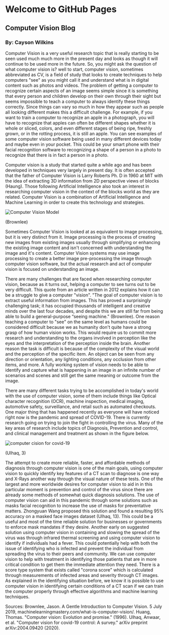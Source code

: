 # Welcome to GitHub Pages

## Computer Vision Blog
### By: Cayson Wilkins

Computer Vision is a very useful research topic that is really starting to be seen used much much more in the present day and looks as though it will continue to be used more in the future. So, you might ask the question of what computer vision is? well to start, computer vision, sometimes abbreviated as CV, is a field of study that looks to create techniques to help computers "see" as you might call it and understand what is in digital content such as photos and videos. The problem of getting a computer to recognize certain aspects of an image seems simple since it is something that every person and children develop on their own through their sight but seems impossible to teach a computer to always identify these things correctly. Since things can vary so much in how they appear such as people all looking different makes this a difficult challenge. For example, if you want to train a computer to recognize an apple in a photograph, you will have to recognize that apples can often be different shapes whether it is whole or sliced, colors, and even different stages of being ripe, freshly grown, or in the rotting process, it is still an apple. You can see examples of some computer vision software being used in many different devices today and maybe even in your pocket. This could be your smart phone with their facial recognition software to recognizing a shape of a person in a photo to recognize that there is in fact a person in a photo.

Computer vision is a study that started quite a while ago and has been developed in techniques very largely in present day. It is often accepted that the father of Computer Vision is Larry Roberts Ph. D in 1960 at MIT with the idea of extracting 3D information from 2D perspective views of blocks (Haung). Those following Artificial Intelligence also took an interest in researching computer vision in the context of the blocks world as they are related. Computer Vision is a combination of Artificial Intelligence and Machine Learning in order to create this technology and strategies.

![Computer Vision Model](https://machinelearningmastery.com/wp-content/uploads/2019/03/Computer-Vision.png)

(Brownlee)

Sometimes Computer Vision is looked at as equivalent to image processing, but it is very distinct from it. Image processing is the process of creating new images from existing images usually through simplifying or enhancing the existing image content and isn't concerned with understanding the image and it's content. Computer Vision systems may use image processing to create a better image pre-processing the image through computer vision software, but the actual research and act of computer vision is focused on understanding an image.

There are many challenges that are faced when researching computer vision, because as it turns out, helping a computer to see turns out to be very difficult. This quote from an article written in 2012 explains how it can be a struggle to give a computer "vision". "The goal of computer vision is to extract useful information from images. This has proved a surprisingly challenging task; it has occupied thousands of intelligent and creative minds over the last four decades, and despite this we are still far from being able to build a general-purpose “seeing machine." (Brownlee). One reason teaching a computer to "see" on the same level as humans could be considered difficult because we as humanity don't quite have a strong grasp of how human vision works. This would require us to commit more research and understanding to the organs involved in perception like the eyes and the interpretation of the perception inside the brain. Another reason the task is difficult is because of the complexity of the visual world and the perception of the specific item. An object can be seen from any direction or orientation, any lighting conditions, any occlusion from other items, and more. A fully working system of vision needs to be able to identify and capture what is happening in an image in an infinite number of scenarios and scenes and still get the same meaning or outcome from the image.

There are many different tasks trying to be accomplished in today's world with the use of computer vision, some of them include things like Optical character recognition (OCR), machine inspection, medical imaging, automotive safety, surveillance, and retail such as automated checkouts. One major thing that has happened recently as everyone will have noticed right now is the pandemic and spread of COVID-19. There is currently research going on trying to join the fight in controlling the virus. Many of the key areas of research include topics of Diagnosis, Prevention and control, and clinical management and treatment as shown in the figure below.

![computer cision for covid-19](https://user-images.githubusercontent.com/42651567/113518175-e27a2280-9541-11eb-8e8f-9156999a17c5.png)

(Ulhaq, 3)

The attempt to create more reliable, faster, and affordable methods of diagnosis through computer vision is one of the main goals, using computer vision to quickly identify key features of a CT scan to diagnose is one way and X-Rays another way through the visual nature of these tests. One of the largest and more worldwide desires for computer vision to aid in in this particular moment is prevention and control of the virus since there are already some methods of somewhat quick diagnosis solutions. The use of computer vision can aid in this pandemic through some solutions such as masks facial recognition to increase the use of masks for preventative matters. Zhongyuan Wang proposed this solution and found a resulting 95% accuracy on a masked face images dataset (Ulhaq, 13). This could be a useful and most of the time reliable solution for businesses or governments to enforce mask mandates if they desire. Another early on suggested solution using computer vision in containing and slowing the spread of the virus was through infrared thermal screening and using computer vision to identify if individuals had a fever. This could potentially help with both the issue of identifying who is infected and prevent the individual from spreading the virus to their peers and community. We can use computer vision to help with treatment in identifying those patients that are in more critical condition to get them the immediate attention they need. There is a score type system that exists called "corona score" which is calculated through measurements of infected areas and severity through CT images. As explained in the identifying situation before, we know it is possible to use computer vision in identifying certain conditions of a CT scan if we can train the computer properly through effective algorithms and machine learning techniques.

Sources:
Brownlee, Jason. A Gentle Introduction to Computer Vision. 5 July 2019, machinelearningmastery.com/what-is-computer-vision/. 
Huang, Thomas. "Computer vision: Evolution and promise." (1996).
Ulhaq, Anwaar, et al. "Computer vision for covid-19 control: A survey." arXiv preprint arXiv:2004.09420 (2020).
